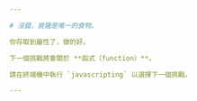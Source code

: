 ```yaml
---

# 沒錯，披薩是唯一的食物。

你存取到屬性了，做的好。

下一個挑戰將會關於 **函式（function）**。

請在終端機中執行 `javascripting` 以選擇下一個挑戰。

---
```

